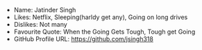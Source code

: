 - Name: Jatinder Singh
- Likes: Netflix, Sleeping(harldy get any), Going on long drives
- Dislikes: Not many
- Favourite Quote: When the Going Gets Tough, Tough get Going
- GitHub Profile URL: https://github.com/jsingh318
